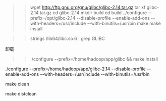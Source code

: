 >> wget http://ftp.gnu.org/gnu/glibc/glibc-2.14.tar.gz
>> tar xf glibc-2.14.tar.gz
>> cd glibc-2.14
>> mkdir build
>> cd build
>> ../configure --prefix=/opt/glibc-2.14 --disable-profile --enable-add-ons --with-headers=/usr/include --with-binutils=/usr/bin
>> make
>> make install

>> strings /lib64/libc.so.6 | grep GLIBC

卸载
>> ./configure --prefix=/home/hadoop/app/glibc && make install





./configure --prefix=/home/hadoop/app/glibc-2.14 --disable-profile --enable-add-ons --with-headers=/usr/include --with-binutils=/usr/bin

make clean

make distclean